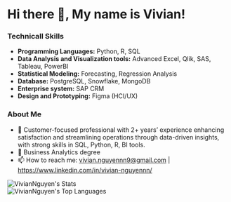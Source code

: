 # Hi there 👋, My name is Vivian!

### **Technicall Skills**

- **Programming Languages:** Python, R, SQL
- **Data Analysis and Visualization tools:** Advanced Excel, Qlik, SAS, Tableau, PowerBI
- **Statistical Modeling:** Forecasting, Regression Analysis
- **Database:** PostgreSQL, Snowflake, MongoDB
- **Enterprise system:** SAP CRM
- **Design and Prototyping:** Figma (HCI/UX)

### **About Me**
- 🔭 Customer-focused professional with 2+ years’ experience enhancing satisfaction and streamlining operations through data-driven insights, with strong skills in SQL, Python, R, BI tools.
- 🌱 Business Analytics degree
- 📫 How to reach me: vivian.nguyennn9@gmail.com |  https://www.linkedin.com/in/vivian-nguyennn/


![VivianNguyen's Stats](https://github-readme-stats.vercel.app/api?username=VivianNguyen&theme=tokyonight&show_icons=true&hide_border=false&count_private=true)
<br> 
![VivianNguyen's Top Languages](https://github-readme-stats.vercel.app/api/top-langs/?username=VivianNguyen&theme=tokyonight&show_icons=true&hide_border=false&layout=compact)
